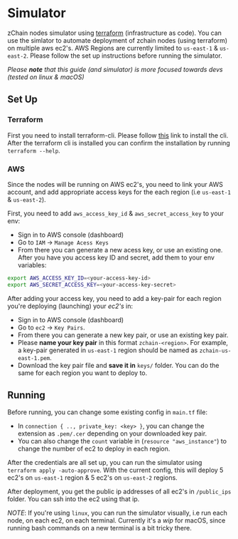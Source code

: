 # Simulator

zChain nodes simulator using [terraform](https://www.terraform.io/) (infrastructure as code). You can use the simlator to automate deployment of zchain nodes (using terraform) on multiple aws ec2's. AWS Regions are currently limited to `us-east-1` & `us-east-2`. Please follow the set up instructions before running the simulator.

*Please **note** that this guide (and simulator) is more focused towards devs (tested on linux & macOS)*

## Set Up

### Terraform 

First you need to install terraform-cli. Please follow [this](https://learn.hashicorp.com/tutorials/terraform/install-cli?in=terraform/certification-associate-tutorials) link to install the cli. After the terraform cli is installed you can confirm the installation by running `terraform --help`.

### AWS

Since the nodes will be running on AWS ec2's, you need to link your AWS account, and add appropriate access keys for the each region (i.e `us-east-1` & `us-east-2`).

First, you need to add `aws_access_key_id` & `aws_secret_access_key` to your env:
+ Sign in to AWS console (dashboard)
+ Go to `IAM` -> `Manage Acess Keys`
+ From there you can generate a new acess key, or use an existing one. After you have you access key ID and secret, add them to your env variables:

```sh
export AWS_ACCESS_KEY_ID=<your-access-key-id>
export AWS_SECRET_ACCESS_KEY=<your-access-key-secret>
```

After adding your access key, you need to add a key-pair for each region you're deploying (launching) your *ec2's* in:
+ Sign in to AWS console (dashboard)
+ Go to `ec2` -> `Key Pairs`.
+ From there you can generate a new key pair, or use an existing key pair. 
+ Please **name your key pair** in this format `zchain-<region>`. For example, a key-pair generated in `us-east-1` region should be named as `zchain-us-east-1.pem`.
+ Download the key pair file and **save it in** `keys/` folder. You can do the same for each region you want to deploy to.


## Running

Before running, you can change some existing config in `main.tf` file:
+ In `connection { .., private_key: <key> }`, you can change the extension as `.pem/.cer` depending on your downloaded key pair.
+ You can also change the `count` variable in (`resource "aws_instance"`) to change the number of ec2 to deploy in each region.

After the credentials are all set up, you can run the simulator using `terraform apply -auto-approve`. With the current config, this will deploy 5 ec2's on `us-east-1` region & 5 ec2's on `us-east-2` regions. 

After deployment, you get the public ip addresses of all ec2's in `/public_ips` folder. You can ssh into the 
ec2 using that ip.

*NOTE*: If you're using `linux`, you can run the simulator visually, i.e run each node, on each ec2, on each terminal. Currently it's a *wip* for macOS, since running bash commands on a new terminal is a bit tricky there. 